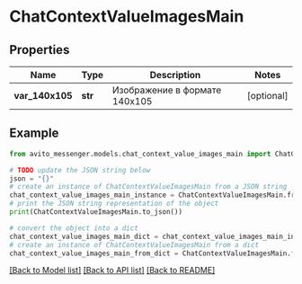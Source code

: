 # ChatContextValueImagesMain


## Properties

Name | Type | Description | Notes
------------ | ------------- | ------------- | -------------
**var_140x105** | **str** | Изображение в формате 140х105 | [optional] 

## Example

```python
from avito_messenger.models.chat_context_value_images_main import ChatContextValueImagesMain

# TODO update the JSON string below
json = "{}"
# create an instance of ChatContextValueImagesMain from a JSON string
chat_context_value_images_main_instance = ChatContextValueImagesMain.from_json(json)
# print the JSON string representation of the object
print(ChatContextValueImagesMain.to_json())

# convert the object into a dict
chat_context_value_images_main_dict = chat_context_value_images_main_instance.to_dict()
# create an instance of ChatContextValueImagesMain from a dict
chat_context_value_images_main_from_dict = ChatContextValueImagesMain.from_dict(chat_context_value_images_main_dict)
```
[[Back to Model list]](../README.md#documentation-for-models) [[Back to API list]](../README.md#documentation-for-api-endpoints) [[Back to README]](../README.md)


